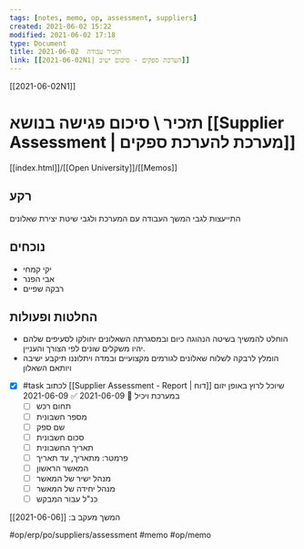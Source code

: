 ```yaml
---
tags: [notes, memo, op, assessment, suppliers] 
created: 2021-06-02 15:22
modified: 2021-06-02 17:18
type: Document
title: תזכיר עבודה  2021-06-02
link: [[2021-06-02N1| הערכת ספקים - סיכום ישיב]]
---
```

[[2021-06-02N1]]
#  תזכיר \ סיכום פגישה בנושא [[Supplier Assessment | מערכת להערכת ספקים]]
[[index.html]]/[[Open University]]/[[Memos]]

## רקע
התייעצות לגבי המשך העבודה עם המערכת ולגבי שיטת יצירת שאלונים	
## נוכחים
- יקי קמחי
- אבי הפנר
- רבקה שפיים
## החלטות ופעולות
- הוחלט להמשיך בשיטה הנהוגה כיום ובמסגרתה השאלונים יחולקו לסעיפים שלהם יהיו משקלים שונים לפי הצורך והעניין.
- הומלץ לרבקה לשלוח שאלונים לגורמים מקצועיים ובמדה ויתלוננו תיקבע ישיבה ויותאם השאלון
- [x] #task לכתוב [[Supplier Assessment - Report | דוח]] שיוכל לרוץ באופן יזום במערכת ויכיל 📅 2021-06-09 ✅ 2021-06-09
	- [ ] תחום רכש
	- [ ] מספר חשבונית
	- [ ] שם ספק 
	- [ ] סכום חשבונית 
	- [ ] תאריך החשבונית 
	- [ ] פרמטר: מתאריך, עד תאריך
	- [ ] המאשר הראשון
	- [ ] מנהל ישיר של המאשר
	- [ ] מנהל יחידה של המאשר
	- [ ] כנ"ל עבור המבקש 
 
המשך מעקב ב: [[2021-06-06]] 

#op/erp/po/suppliers/assessment
#memo 
#op/memo